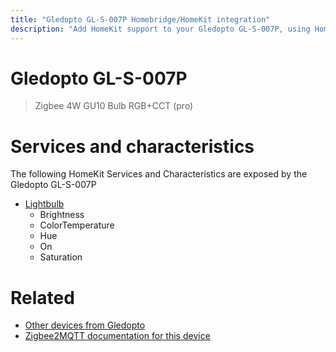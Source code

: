 ```yaml
---
title: "Gledopto GL-S-007P Homebridge/HomeKit integration"
description: "Add HomeKit support to your Gledopto GL-S-007P, using Homebridge, Zigbee2MQTT and homebridge-z2m."
---
```

<!---
This file has been GENERATED using src/docgen/docgen.ts
DO NOT EDIT THIS FILE MANUALLY!
-->
# Gledopto GL-S-007P
> Zigbee 4W GU10 Bulb RGB+CCT (pro)


# Services and characteristics
The following HomeKit Services and Characteristics are exposed by
the Gledopto GL-S-007P

* [Lightbulb](../../light.md)
  * Brightness
  * ColorTemperature
  * Hue
  * On
  * Saturation


# Related
* [Other devices from Gledopto](../index.md#gledopto)
* [Zigbee2MQTT documentation for this device](https://www.zigbee2mqtt.io/devices/GL-S-007P.html)